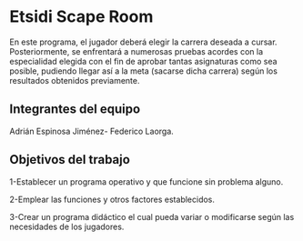 # Etsidi Scape Room
En este programa, el jugador deberá elegir la carrera deseada a cursar. Posteriormente, se enfrentará a numerosas pruebas acordes con la especialidad elegida con el fin de aprobar tantas asignaturas como sea posible, pudiendo llegar así a la meta (sacarse dicha carrera) según los resultados obtenidos previamente.

## Integrantes del equipo

Adrián Espinosa Jiménez-
Federico Laorga.

## Objetivos del trabajo
1-Establecer un programa operativo y que funcione sin problema alguno.

2-Emplear las funciones y otros factores establecidos.

3-Crear un programa didáctico el cual pueda variar o modificarse según las necesidades de los jugadores.
